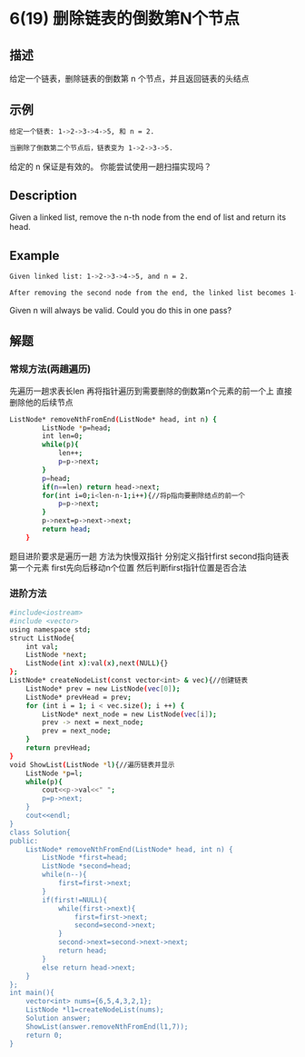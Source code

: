 # 6(19) 删除链表的倒数第N个节点
## 描述
给定一个链表，删除链表的倒数第 n 个节点，并且返回链表的头结点
## 示例
```bash
给定一个链表: 1->2->3->4->5, 和 n = 2.

当删除了倒数第二个节点后，链表变为 1->2->3->5.
```
给定的 n 保证是有效的。
你能尝试使用一趟扫描实现吗？
## Description
Given a linked list, remove the n-th node from the end of list and return its head.

## Example
```bash
Given linked list: 1->2->3->4->5, and n = 2.

After removing the second node from the end, the linked list becomes 1->2->3->5.
```
Given n will always be valid.
Could you do this in one pass?
## 解题
### 常规方法(两趟遍历)
先遍历一趟求表长len 再将指针遍历到需要删除的倒数第n个元素的前一个上 直接删除他的后续节点
```bash
ListNode* removeNthFromEnd(ListNode* head, int n) {
        ListNode *p=head;
        int len=0;
        while(p){
            len++;
            p=p->next;
        }
        p=head;
        if(n==len) return head->next;
        for(int i=0;i<len-n-1;i++){//将p指向要删除结点的前一个
            p=p->next;
        }
        p->next=p->next->next;
        return head;
    }
```
题目进阶要求是遍历一趟
方法为快慢双指针
分别定义指针first second指向链表第一个元素 
first先向后移动n个位置 然后判断first指针位置是否合法
### 进阶方法
```bash
#include<iostream>
#include <vector>
using namespace std;
struct ListNode{
    int val;
    ListNode *next;
    ListNode(int x):val(x),next(NULL){}
};
ListNode* createNodeList(const vector<int> & vec){//创建链表
    ListNode* prev = new ListNode(vec[0]);
    ListNode* prevHead = prev;
    for (int i = 1; i < vec.size(); i ++) {
        ListNode* next_node = new ListNode(vec[i]);
        prev -> next = next_node;
        prev = next_node;
    }
    return prevHead;
}
void ShowList(ListNode *l){//遍历链表并显示
    ListNode *p=l;
    while(p){
        cout<<p->val<<" ";
        p=p->next;
    }
    cout<<endl;
}
class Solution{
public:
    ListNode* removeNthFromEnd(ListNode* head, int n) {
        ListNode *first=head;
        ListNode *second=head;
        while(n--){
            first=first->next;
        }
        if(first!=NULL){
            while(first->next){
                first=first->next;
                second=second->next;
            }
            second->next=second->next->next;
            return head;
        }
        else return head->next;
    }
};
int main(){
    vector<int> nums={6,5,4,3,2,1};
    ListNode *l1=createNodeList(nums);
    Solution answer;
    ShowList(answer.removeNthFromEnd(l1,7));
    return 0;
}
```
